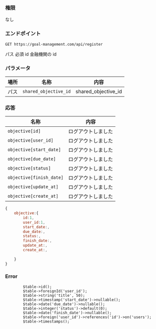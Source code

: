### 権限
なし

### エンドポイント
```
GET https://goal-management.com/api/register
```
パス	必須	id	金融機関の id

### パラメータ
| 場所  | 名称     | 内容 |
|-----|--------|--|
| パス  | `shared_objective_id` | shared_objective_id |

### 応答
| 名称     | 内容 |
|--------|--|
| `objective[id]` | ログアウトしました |
| `objective[user_id]` | ログアウトしました |
| `objective[start_date]` | ログアウトしました |
| `objective[due_date]` | ログアウトしました |
| `objective[status]` | ログアウトしました |
| `objective[finish_date]` | ログアウトしました |
| `objective[update_at]` | ログアウトしました |
| `objective[create_at]` | ログアウトしました |

```js
{
    objective:{
        id:1,
        user_id:1,
        start_date:,
        due_date:,
        status:,
        finish_date:,
        update_at:,
        create_at:,
        
    }
}
```
### Error
            $table->id();
            $table->foreignId('user_id');
            $table->string('title', 50);
            $table->timestamp('start_date')->nullable();
            $table->date('due_date')->nullable();
            $table->integer('status')->default(0);
            $table->date('finish_date')->nullable();
            $table->foreign('user_id')->references('id')->on('users');
            $table->timestamps();

